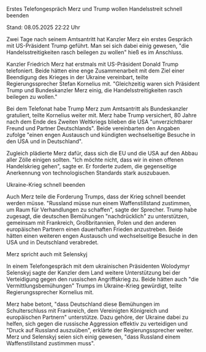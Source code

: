 
Erstes Telefongespräch
Merz und Trump wollen Handelsstreit schnell beenden


Stand: 08.05.2025 22:22 Uhr


Zwei Tage nach seinem Amtsantritt hat Kanzler Merz ein erstes Gespräch mit US-Präsident Trump geführt. Man sei sich dabei einig gewesen, "die Handelsstreitigkeiten rasch beilegen zu wollen" hieß es im Anschluss.



Kanzler Friedrich Merz hat erstmals mit US-Präsident Donald Trump telefoniert. Beide hätten eine enge Zusammenarbeit mit dem Ziel einer Beendigung des Krieges in der Ukraine vereinbart, teilte Regierungssprecher Stefan Kornelius mit. "Gleichzeitig waren sich Präsident Trump und Bundeskanzler Merz einig, die Handelsstreitigkeiten rasch beilegen zu wollen."


Bei dem Telefonat habe Trump Merz zum Amtsantritt als Bundeskanzler gratuliert, teilte Kornelius weiter mit. Merz habe Trump versichert, 80 Jahre nach dem Ende des Zweiten Weltkriegs blieben die USA "unverzichtbarer Freund und Partner Deutschlands". Beide vereinbarten den Angaben zufolge "einen engen Austausch und kündigten wechselseitige Besuche in den USA und in Deutschland".


Zugleich plädierte Merz dafür, dass sich die EU und die USA auf den Abbau aller Zölle einigen sollten. "Ich möchte nicht, dass wir in einen offenen Handelskrieg gehen", sagte er. Er forderte zudem, die gegenseitige Anerkennung von technologischen Standards stark auszubauen.

Ukraine-Krieg schnell beenden


Auch Merz teile die Forderung Trumps, dass der Krieg schnell beendet werden müsse. "Russland müsse nun einem Waffenstillstand zustimmen, um Raum für Verhandlungen zu schaffen", sagte der Sprecher. Trump habe zugesagt, die deutschen Bemühungen "nachdrücklich" zu unterstützen, gemeinsam mit Frankreich, Großbritannien, Polen und den anderen europäischen Partnern einen dauerhaften Frieden anzustreben. Beide hätten einen weiteren engen Austausch und wechselseitige Besuche in den USA und in Deutschland verabredet.

Merz spricht auch mit Selenskyj


In einem Telefongespräch mit dem ukrainischen Präsidenten Wolodymyr Selenskyj sagte der Kanzler dem Land weitere Unterstützung bei der Verteidigung gegen den russischen Angriffskrieg zu. Beide hätten auch "die Vermittlungsbemühungen" Trumps im Ukraine-Krieg gewürdigt, teilte Regierungssprecher Kornelius mit.


Merz habe betont, "dass Deutschland diese Bemühungen im Schulterschluss mit Frankreich, dem Vereinigten Königreich und europäischen Partnern" unterstütze. Dazu gehöre, der Ukraine dabei zu helfen, sich gegen die russische Aggression effektiv zu verteidigen und "Druck auf Russland auszuüben", erklärte der Regierungssprecher weiter. Merz und Selenskyj seien sich einig gewesen, "dass Russland einem Waffenstillstand zustimmen muss". 

